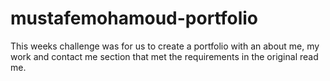# mustafemohamoud-portfolio
This weeks challenge was for us to create a portfolio with an about me, my work and contact me section that met the requirements in the original read me.

